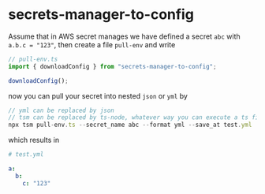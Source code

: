 # secrets-manager-to-config

Assume that in AWS secret manages we have defined a secret `abc` with `a.b.c = "123"`, then create a file `pull-env` and write

```ts
// pull-env.ts
import { downloadConfig } from "secrets-manager-to-config";

downloadConfig();
```

now you can pull your secret into nested `json` or `yml` by

```js
// yml can be replaced by json
// tsm can be replaced by ts-node, whatever way you can execute a ts file
npx tsm pull-env.ts --secret_name abc --format yml --save_at test.yml
```

which results in

```yml
# test.yml

a:
  b:
    c: "123"
```
